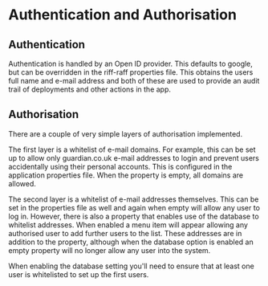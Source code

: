 Authentication and Authorisation
================================

Authentication
--------------

Authentication is handled by an Open ID provider.  This defaults to google, but can be overridden in the riff-raff
 properties file.  This obtains the users full name and e-mail address and both of these are used to provide an audit
 trail of deployments and other actions in the app.

Authorisation
-------------

There are a couple of very simple layers of authorisation implemented.

The first layer is a whitelist of e-mail domains.  For example, this can be set up to allow only guardian.co.uk e-mail
addresses to login and prevent users accidentally using their personal accounts.  This is configured in the application
properties file.  When the property is empty, all domains are allowed.

The second layer is a whitelist of e-mail addresses themselves.  This can be set in the properties file as well and
again when empty will allow any user to log in.  However, there is also a property that enables use of the database
to whitelist addresses.  When enabled a menu item will appear allowing any authorised user to add further users to the
list.  These addresses are in addition to the property, although when the database option is enabled an empty property
will no longer allow any user into the system.

When enabling the database setting you'll need to ensure that at least one user is whitelisted to set up the first
users.